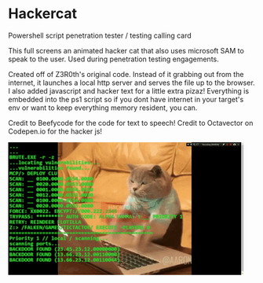 # Hackercat

Powershell script penetration tester / testing calling card

This full screens an animated hacker cat that also uses microsoft SAM to speak to the user. Used during penetration testing engagements.

Created off of  Z3R0th's original code. Instead of it grabbing out from the internet, it launches a local http server and serves the file up to the browser. I also added javascript and hacker text for a little extra pizaz! Everything is embedded into the ps1 script so if you dont have internet in your target's env or want to keep everything memory resident, you can.

Credit to Beefycode for the code for text to speech!
Credit to Octavector on Codepen.io for the hacker js!

![alt text](https://github.com/chrisjd20/Hackercat/blob/master/hcat.gif?raw=true)
